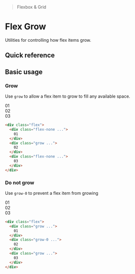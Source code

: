 <script setup>
const exampleClasses = 'p-24 rounded font-ex flex items-center justify-center'
</script>

> Flexbox & Grid

# Flex Grow
Utilities for controlling how flex items grow.

## Quick reference

## Basic usage
### Grow
Use `grow` to allow a flex item to grow to fill any available space.

<width-controller>
  <container>
    <box striped class="flex gap-16" fg-color="var(--tw-blue-fg)" bg-color="var(--tw-blue-bg)">
      <div class="flex-none bg-indigo-800" :class="exampleClasses">01</div>
      <div class="grow bg-indigo-500" :class="exampleClasses">02</div>
      <div class="flex-none bg-indigo-800" :class="exampleClasses">03</div>
    </box>
  </container>
</width-controller>

```html
<div class="flex">
  <div class="flex-none ...">
    01
  </div>
  <div class="grow ...">
    02
  </div>
  <div class="flex-none ...">
    03
  </div>
</div>
```

### Do not grow
Use `grow-0` to prevent a flex item from growing

<width-controller>
  <container>
    <box striped class="flex gap-16" fg-color="var(--tw-pink-fg)" bg-color="var(--tw-pink-bg)">
      <div class="grow bg-pink-800" :class="exampleClasses">01</div>
      <div class="grow-0 flex-1 bg-pink-500" :class="exampleClasses">02</div>
      <div class="grow bg-pink-800" :class="exampleClasses">03</div>
    </box>
  </container>
</width-controller>

```html
<div class="flex">
  <div class="grow ...">
    01
  </div>
  <div class="grow-0 ...">
    02
  </div>
  <div class="grow ...">
    03
  </div>
</div>
```
